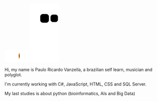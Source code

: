 
![](finalversion.gif)
![snake gif](https://github.com/PauloVanzella/PauloVanzella/blob/output/github-contribution-grid-snake.svg)

Hi, my name is Paulo Ricardo Vanzella, a brazilian self learn, musician and polyglot. 

I'm currently working with C#, JavaScript, HTML, CSS and SQL Server.

My last studies is about python (bioinformatics, AIs and Big Data)

<!--
**PauloVanzella/PauloVanzella** is a ✨ _special_ ✨ repository because its `README.md` (this file) appears on your GitHub profile.

Here are some ideas to get you started:

- 🔭 I’m currently working on ...
- 🌱 I’m currently learning ...
- 👯 I’m looking to collaborate on ...
- 🤔 I’m looking for help with ...
- 💬 Ask me about ...
- 📫 How to reach me: ...
- 😄 Pronouns: ...
- ⚡ Fun fact: ...
-->
